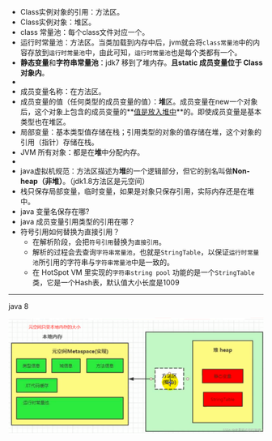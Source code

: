 - Class实例对象的引用：方法区。
- Class实例对象：堆区。
- class 常量池：每个class文件对应一个。
- 运行时常量池：方法区。当类加载到内存中后，jvm就会将`class常量池`中的内容存放到`运行时常量池`中，由此可知，`运行时常量池`也是每个类都有一个。
- **静态变量**和**字符串常量池**：jdk7 移到了堆内存。**且static 成员变量位于 Class对象内**。
- 
- 成员变量名称：在方法区。
- 成员变量的值（任何类型的成员变量的值）：**堆**区。成员变量在new一个对象后，这个对象上包含的成员变量的**<u>值是放入堆中</u>**的。即使成员变量是基本类型也在堆区。
- 局部变量：基本类型值存储在栈；引用类型的对象的值存储在堆，这个对象的引用（指针）存储在栈。
- JVM 所有对象：都是在**堆**中分配内存。
- 
- java虚拟机规范：方法区描述为**堆**的一个逻辑部分，但它的别名叫做**Non-heap（非堆）**。（jdk1.8方法区是元空间）
- 栈只保存局部变量，临时变量，如果是对象只保存引用，实际内存还是在堆中。
- java 变量名保存在哪?
- java 成员变量引用类型的引用在哪？
- 符号引用如何替换为直接引用？
  - 在解析阶段，会把`符号引用`替换为`直接引用`。
  - 解析的过程会去查询`字符串常量池`，也就是`StringTable`，以保证`运行时常量池`所引用的字符串与`字符串常量池`中是一致的。
  - 在 HotSpot VM 里实现的`字符串string pool` 功能的是一个`StringTable`类，它是一个Hash表，默认值大小长度是1009


--------

java 8

<img src="assets/img_3.png" alt="img_3.png" style="zoom:50%;" />

